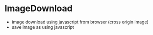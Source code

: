 # ImageDownload
* image download using javascript from browser (cross origin image)
* save image as using javascript
